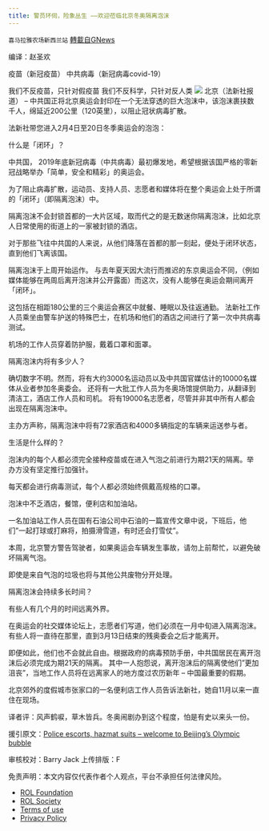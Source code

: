 ```yaml
---
title: 警员环伺，险象丛生 ——欢迎莅临北京冬奥隔离泡沫
---
```

`喜马拉雅农场新西兰站` [轉載自GNews](https://gnews.org/zh-hans/1859183/)

编译：赵圣欢

疫苗（新冠疫苗）
中共病毒（新冠病毒covid-19）

我们不反疫苗，只针对假疫苗
我们不反科学，只针对反人类
![](https://assets.gnews.org/wp-content/uploads/2022/01/截屏2022-01-14-19.29.43.png)
北京（法新社报道） – 中共国正将北京奥运会封印在一个无法穿透的巨大泡沫中，该泡沫裹挟数千人，绵延近200公里（120英里），以阻止冠状病毒扩散。

法新社带您进入2月4日至20日冬季奥运会的泡泡：

什么是「闭环」？

中共国， 2019年底新冠病毒（中共病毒）最初爆发地，希望根据该国严格的零新冠战略举办「简单，安全和精彩」的奥运会。

为了阻止病毒扩散，运动员、支持人员、志愿者和媒体将在整个奥运会上处于所谓的「闭环」（即隔离泡沫）中。

隔离泡沫不会封锁首都的一大片区域，取而代之的是无数迷你隔离泡沫，比如北京人日常使用的街道上的一家被封锁的酒店。

对于那些飞往中共国的人来说，从他们降落在首都的那一刻起，便处于闭环状态，直到他们飞离该国。

隔离泡沫于上周开始运作。 与去年夏天因大流行而推迟的东京奥运会不同，（例如媒体能够在两周后离开泡沫并公开露面）而这次，没有人能够在奥运会期间离开「闭环」。

这包括在相距180公里的三个奥运会赛区中就餐、睡眠以及往返通勤。 法新社工作人员乘坐由警车护送的特殊巴士，在机场和他们的酒店之间进行了第一次中共病毒测试。

机场的工作人员穿着防护服，戴着口罩和面罩。

隔离泡沫内将有多少人？

确切数字不明。然而，将有大约3000名运动员以及中共国官媒估计的10000名媒体从业者参加冬奥委会。
还将有一大批工作人员为冬奥场馆提供助力，从翻译到清洁工，酒店工作人员和司机。 将有19000名志愿者，尽管并非其中所有人都会出现在隔离泡沫中。

主办方声称，隔离泡沫中将有72家酒店和4000多辆指定的车辆来运送参与者。

生活是什么样的？

泡沫内的每个人都必须完全接种疫苗或在进入气泡之前进行为期21天的隔离。举办方没有坚定推行加强针。

每天都会进行病毒测试，每个人都必须始终佩戴高规格的口罩。

泡沫中不乏酒店，餐馆，便利店和加油站。

一名加油站工作人员在国有石油公司中石油的一篇宣传文章中说，下班后，他们”一起打球或打麻将，拍摄滑雪道，有时还会打雪仗”。

本周，北京警方警告驾驶者，如果奥运会车辆发生事故，请勿上前帮忙，以避免破坏隔离气泡。

即使是来自气泡的垃圾也将与其他公共废物分开处理。

隔离泡沫会持续多长时间？

有些人有几个月的时间远离外界。

在奥运会的社交媒体论坛上，志愿者们写道，他们必须在一月中旬进入隔离泡沫。 有些人将一直待在那里，直到3月13日结束的残奥委会之后才能离开。

即便如此，他们也不会就此自由。根据政府的病毒预防手册，中共国居民在离开泡沫后必须完成为期21天的隔离。 其中一人抱怨说，离开泡沫后的隔离使他们”更加沮丧”，当地工作人员将在远离家人的地方度过农历新年 – 中国最重要的假期。

北京郊外的度假城市张家口的一名便利店工作人员告诉法新社，她自11月以来一直住在现场。

译者评：风声鹤唳，草木皆兵。冬奥闹剧办到这个程度，怕是有史以来头一份。

援引原文：[Police escorts, hazmat suits – welcome to Beijing’s Olympic bubble](https://www.rfi.fr/en/police-escorts-hazmat-suits-welcome-to-beijing-s-olympic-bubble)



审核校对：Barry Jack
上传排版：F

 

免责声明：本文内容仅代表作者个人观点，平台不承担任何法律风险。

- [ROL Foundation](https://rolfoundation.org/)
- [ROL Society](https://rolsociety.org/)
- [Terms of use](https://gnews.org/terms-of-use-3/)
- [Privacy Policy](https://gnews.org/privacy-policy/)
